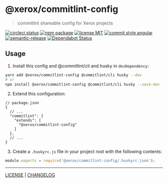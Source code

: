 # @xerox/commitlint-config

> commitlint shareable config for Xerox projects

[![circleci status][circleci-badge]][circleci-link]
[![npm package][npm-badge]][npm-link]
[![license MIT][license-badge]][license]
[![commit style angular][commit-style-badge]][commit-style-link]
[![semantic-release][semantic-release-badge]][semantic-release-link]
[![Dependabot Status][dependabot-badge]][dependabot-link]

## Usage
1. Install this config and @commitlint/cli and husky in `devDependency`:
```bash
yarn add @xerox/commitlint-config @commitlint/cli husky --dev
# or
npm install @xerox/commitlint-config @commitlint/cli husky --save-dev
```
2. Extend this configuration:
```jsonc
// package.json
{
  // ...
  "commitlint": {
    "extends": [
      "@xerox/commitlint-config"
    ]
  },
  // ...
}
```
3. Create a `.huskyrc.js` file in your project root with the following contents:
```javascript
module.exports = require('@xerox/commitlint-config/.huskyrc.json');

```

---

[LICENSE][license] | [CHANGELOG][changelog]

[license]: ../../LICENSE
[changelog]: ../../CHANGELOG.md

[circleci-badge]: https://flat.badgen.net/circleci/github/xeroxinteractive/config/master
[circleci-link]: https://circleci.com/gh/xeroxinteractive/config/tree/master

[npm-badge]: https://flat.badgen.net/npm/v/@xerox/commitlint-config?color=cyan
[npm-link]: https://www.npmjs.com/package/@xerox/commitlint-config

[license-badge]: https://flat.badgen.net/badge/license/MIT

[commit-style-badge]: https://flat.badgen.net/badge/commit%20style/angular/purple
[commit-style-link]: https://github.com/angular/angular.js/blob/master/DEVELOPERS.md#-git-commit-guidelines

[semantic-release-badge]: https://flat.badgen.net/badge/%20%20%F0%9F%93%A6%F0%9F%9A%80/semantic%20release/e10079
[semantic-release-link]: https://github.com/semantic-release/semantic-release

[dependabot-badge]: https://flat.badgen.net/dependabot/xeroxinteractive/config?icon=dependabot
[dependabot-link]: https://dependabot.com